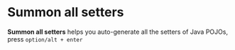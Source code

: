 # Summon all setters

<!-- Plugin description -->
**Summon all setters** helps you auto-generate all the setters of Java POJOs, press  `option/alt + enter`
<!-- Plugin description end -->
